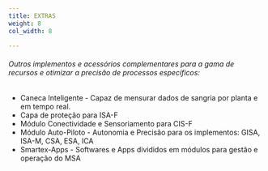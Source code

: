 ```yaml
---
title: EXTRAS
weight: 8
col_width: 8

---
```

###### Outros implementos e acessórios complementares para a gama de recursos e otimizar a precisão de processos específicos:

* Caneca Inteligente - Capaz de mensurar dados de sangria por planta e em tempo real.
* Capa de proteção para ISA-F
* Módulo Conectividade e Sensoriamento para CIS-F
* Módulo Auto-Piloto - Autonomia e Precisão para os implementos: GISA, ISA-M, CSA, ESA, ICA
* Smartex-Apps - Softwares e Apps divididos em módulos para gestão e operação do MSA